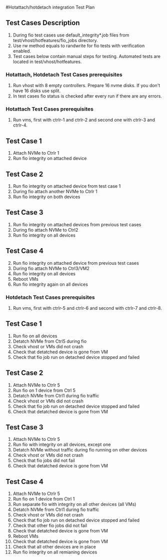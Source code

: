 #Hotattach/hotdetach integration Test Plan

## Test Cases Description
1. During fio test cases use default_integrity*.job files from test/vhost/hotfeatures/fio_jobs directory.
2. Use rw method equals to randwrite for fio tests with verification enabled. 
3. Test cases below contain manual steps for testing. Automated tests are located in test/vhost/hotfeatures.

### Hotattach, Hotdetach Test Cases prerequisites
1. Run vhost with 8 empty controllers. Prepare 16 nvme disks. If you don't have 16 disks use split.
2. In test cases fio status is checked after every run if there are any errors.

### Hotattach Test Cases prerequisites
1. Run vms, first with ctrlr-1 and ctrlr-2 and second one with ctrlr-3 and ctrlr-4.

## Test Case 1
1. Attach NVMe to Ctrlr 1
2. Run fio integrity on attached device

## Test Case 2
1. Run fio integrity on attached device from test case 1
2. During fio attach another NVMe to Ctrlr 1
3. Run fio integrity on both devices

## Test Case 3
1. Run fio integrity on attached devices from previous test cases
2. During fio attach NVMe to Ctrl2
3. Run fio integrity on all devices

## Test Case 4
2. Run fio integrity on attached device from previous test cases
3. During fio attach NVMe to Ctrl3/VM2
4. Run fio integrity on all devices
5. Reboot VMs
6. Run fio integrity again on all devices


### Hotdetach Test Cases prerequisites
1. Run vms, first with ctrlr-5 and ctrlr-6 and second with ctrlr-7 and ctrlr-8.

## Test Case 1
1. Run fio on all devices
2. Detatch NVMe from Ctrl5 during fio
3. Check vhost or VMs did not crash
4. Check that detatched device is gone from VM
5. Check that fio job run on detached device stopped and failed

## Test Case 2
1. Attach NVMe to Ctrlr 5
2. Run fio on 1 device from Ctrl 5
3. Detatch NVMe from Ctrl1 during fio traffic
4. Check vhost or VMs did not crash
5. Check that fio job run on detached device stopped and failed
6. Check that detatched device is gone from VM

## Test Case 3
1. Attach NVMe to Ctrlr 5
2. Run fio with integrity on all devices, except one
3. Detatch NVMe without traffic during fio running on other devices
4. Check vhost or VMs did not crash
5. Check that fio jobs did not fail
6. Check that detatched device is gone from VM

## Test Case 4
1. Attach NVMe to Ctrlr 5
2. Run fio on 1 device from Ctrl 1
3. Run separate fio with integrity on all other devices (all VMs)
4. Detatch NVMe from Ctrl1 during fio traffic
5. Check vhost or VMs did not crash
6. Check that fio job run on detached device stopped and failed
7. Check that other fio jobs did not fail
8. Check that detatched device is gone from VM
9. Reboot VMs
10. Check that detatched device is gone from VM
11. Check that all other devices are in place
12. Run fio integrity on all remianing devices

